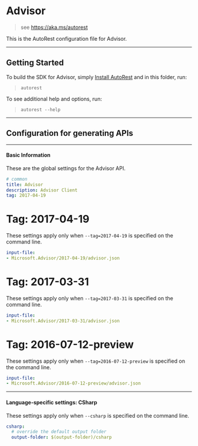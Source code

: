 # Advisor
    
> see https://aka.ms/autorest

This is the AutoRest configuration file for Advisor.



---
## Getting Started 
To build the SDK for Advisor, simply [Install AutoRest](https://aka.ms/autorest/install) and in this folder, run:

> `autorest`

To see additional help and options, run:

> `autorest --help`
---

## Configuration for generating APIs


---
#### Basic Information 
These are the global settings for the Advisor API.

``` yaml
# common 
title: Advisor
description: Advisor Client
tag: 2017-04-19

```


# Tag: 2017-04-19

These settings apply only when `--tag=2017-04-19` is specified on the command line.

``` yaml $(tag) == '2017-04-19'
input-file:
- Microsoft.Advisor/2017-04-19/advisor.json

```
 
# Tag: 2017-03-31

These settings apply only when `--tag=2017-03-31` is specified on the command line.

``` yaml $(tag) == '2017-03-31'
input-file:
- Microsoft.Advisor/2017-03-31/advisor.json

```
 
# Tag: 2016-07-12-preview

These settings apply only when `--tag=2016-07-12-preview` is specified on the command line.

``` yaml $(tag) == '2016-07-12-preview'
input-file:
- Microsoft.Advisor/2016-07-12-preview/advisor.json

```


---
#### Language-specific settings: CSharp

These settings apply only when `--csharp` is specified on the command line.

``` yaml $(csharp)
csharp:
  # override the default output folder
  output-folder: $(output-folder)/csharp
```

